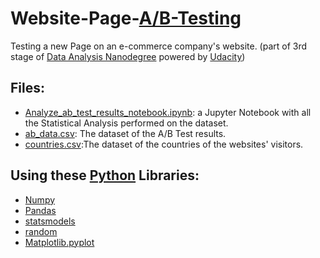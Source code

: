# Website-Page-[A/B-Testing](https://en.wikipedia.org/wiki/A/B_testing)
Testing a new Page on an e-commerce company's website.
(part of 3rd stage of [Data Analysis Nanodegree](https://egfwd.com/specializtion/data-analysis-advanced/) powered by [Udacity](https://www.udacity.com/))

## Files:
* [Analyze_ab_test_results_notebook.ipynb](https://github.com/Nour-Ibrahim-1290/Website-Page-A-B-Testing/blob/main/Analyze_ab_test_results_notebook.ipynb): a Jupyter Notebook with all the Statistical Analysis performed on the dataset.
* [ab_data.csv](https://github.com/Nour-Ibrahim-1290/Website-Page-A-B-Testing/blob/main/ab_data.csv): The dataset of the A/B Test results.
* [countries.csv](https://github.com/Nour-Ibrahim-1290/Website-Page-A-B-Testing/blob/main/countries.csv):The dataset of the countries of the websites' visitors.

## Using these [Python](https://www.python.org/) Libraries:
* [Numpy]()
* [Pandas](https://pandas.pydata.org/docs/)
* [statsmodels](https://www.statsmodels.org/stable/index.html)
* [random](https://docs.python.org/3/library/random.html)
* [Matplotlib.pyplot](https://matplotlib.org/stable/users/index.html)
